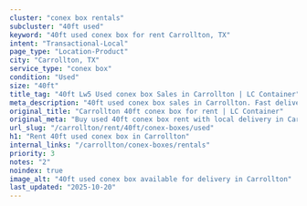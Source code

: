 ```yaml
---
cluster: "conex box rentals"
subcluster: "40ft used"
keyword: "40ft used conex box for rent Carrollton, TX"
intent: "Transactional-Local"
page_type: "Location-Product"
city: "Carrollton, TX"
service_type: "conex box"
condition: "Used"
size: "40ft"
title_tag: "40ft Lw5 Used conex box Sales in Carrollton | LC Container"
meta_description: "40ft used conex box sales in Carrollton. Fast delivery, competitive pricing. Serving conex boxes area. Quote ID: VJR. Call (214) 524-4168 for your free quote today."
original_title: "Carrollton 40ft conex box for rent | LC Container"
original_meta: "Buy used 40ft conex box rent with local delivery in Carrollton, TX. LC Container — local Since 2003. Request a fast quote today."
url_slug: "/carrollton/rent/40ft/conex-boxes/used"
h1: "Rent 40ft used conex box in Carrollton"
internal_links: "/carrollton/conex-boxes/rentals"
priority: 3
notes: "2"
noindex: true
image_alt: "40ft used conex box available for delivery in Carrollton"
last_updated: "2025-10-20"
---
```


<!-- TODO: Add unique city/inventory copy, images, and internal links here. -->
